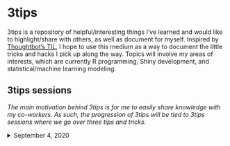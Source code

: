3tips
================

3tips is a repository of helpful/interesting things I’ve learned and
would like to highlight/share with others, as well as document for
myself. Inspired by [Thoughtbot’s
TIL](https://github.com/thoughtbot/til), I hope to use this medium as a
way to document the little tricks and hacks I pick up along the way.
Topics will involve my areas of interests, which are currently R
programming, Shiny development, and statistical/machine learning
modeling.

## 3tips sessions

*The main motivation behind 3tips is for me to easily share knowledge
with my co-workers. As such, the progression of 3tips will be tied to
3tips sessions where we go over three tips and tricks.*

<details>

<summary>September 4, 2020</summary>

  - [How I (currently) debug Shiny apps](shiny/debugging.md)
  - [Utilizing {golem}’s `run_app()`](shiny/golem_run_app.md)
  - [Functional UI development](shiny/ui_functions.md)

</details>
